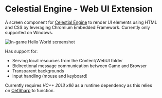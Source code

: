 # Celestial Engine - Web UI Extension
A screen component for [Celestial Engine](https://github.com/mrazza/CelestialEngine) to render UI elements using HTML and CSS by leveraging Chromium Embedded Framework. Currently only supported on Windows.

![In-game Hello World screenshot](http://i.imgur.com/N0w6zdk.png)

Has support for:

* Serving local resources from the Content/WebUI folder
* Bidirectional message communication between Game and Browser
* Transparent backgrounds
* Input handling (mouse and keyboard)

Currently requires *VC++ 2013 x86* as a runtime dependency as this relies on [CefSharp](https://github.com/cefsharp/cefsharp) to function.
